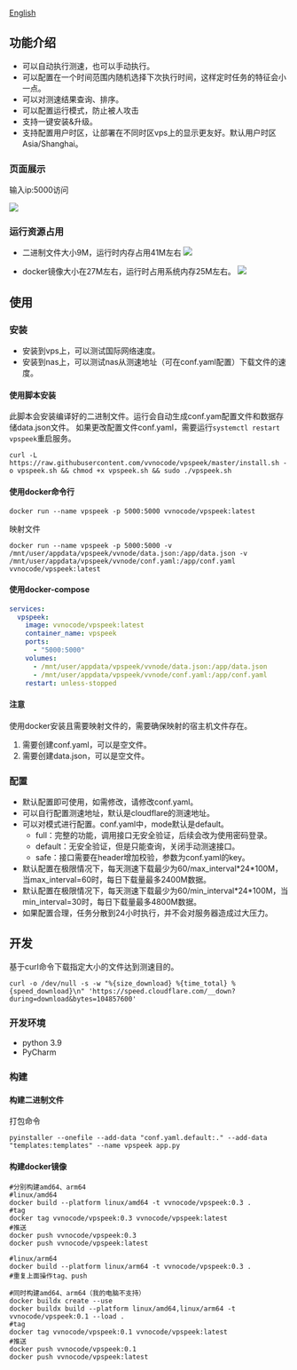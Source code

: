 [English](README.en.md)

## 功能介绍

- 可以自动执行测速，也可以手动执行。
- 可以配置在一个时间范围内随机选择下次执行时间，这样定时任务的特征会小一点。
- 可以对测速结果查询、排序。
- 可以配置运行模式，防止被人攻击
- 支持一键安装&升级。
- 支持配置用户时区，让部署在不同时区vps上的显示更友好。默认用户时区Asia/Shanghai。

### 页面展示

输入ip:5000访问

![](https://s1.locimg.com/2024/09/18/bdb8e17c0bcd7.png)

### 运行资源占用

- 二进制文件大小9M，运行时内存占用41M左右
  ![](https://s1.locimg.com/2024/09/18/ab84785aeb29f.png)

- docker镜像大小在27M左右，运行时占用系统内存25M左右。
  ![](https://s1.locimg.com/2024/09/16/b050a4d1e0127.png)

## 使用

### 安装

- 安装到vps上，可以测试国际网络速度。
- 安装到nas上，可以测试nas从测速地址（可在conf.yaml配置）下载文件的速度。

#### 使用脚本安装

此脚本会安装编译好的二进制文件。运行会自动生成conf.yam配置文件和数据存储data.json文件。
如果更改配置文件conf.yaml，需要运行`systemctl restart vpspeek`重启服务。

```shell
curl -L https://raw.githubusercontent.com/vvnocode/vpspeek/master/install.sh -o vpspeek.sh && chmod +x vpspeek.sh && sudo ./vpspeek.sh
```

#### 使用docker命令行

```shell
docker run --name vpspeek -p 5000:5000 vvnocode/vpspeek:latest
```

映射文件

```shell
docker run --name vpspeek -p 5000:5000 -v /mnt/user/appdata/vpspeek/vvnode/data.json:/app/data.json -v /mnt/user/appdata/vpspeek/vvnode/conf.yaml:/app/conf.yaml vvnocode/vpspeek:latest
```

#### 使用docker-compose

```yaml
services:
  vpspeek:
    image: vvnocode/vpspeek:latest
    container_name: vpspeek
    ports:
      - "5000:5000"
    volumes:
      - /mnt/user/appdata/vpspeek/vvnode/data.json:/app/data.json
      - /mnt/user/appdata/vpspeek/vvnode/conf.yaml:/app/conf.yaml
    restart: unless-stopped
```

#### 注意

使用docker安装且需要映射文件的，需要确保映射的宿主机文件存在。

1. 需要创建conf.yaml，可以是空文件。
2. 需要创建data.json，可以是空文件。

### 配置

- 默认配置即可使用，如需修改，请修改conf.yaml。
- 可以自行配置测速地址，默认是cloudflare的测速地址。
- 可以对模式进行配置。conf.yaml中，mode默认是default。
    - full：完整的功能，调用接口无安全验证，后续会改为使用密码登录。
    - default：无安全验证，但是只能查询，关闭手动测速接口。
    - safe：接口需要在header增加校验，参数为conf.yaml的key。
- 默认配置在极限情况下，每天测速下载最少为60/max_interval\*24\*100M，当max_interval=60时，每日下载量最多2400M数据。
- 默认配置在极限情况下，每天测速下载最少为60/min_interval\*24\*100M，当min_interval=30时，每日下载量最多4800M数据。
- 如果配置合理，任务分散到24小时执行，并不会对服务器造成过大压力。

## 开发

基于curl命令下载指定大小的文件达到测速目的。

```shell
curl -o /dev/null -s -w "%{size_download} %{time_total} %{speed_download}\n" 'https://speed.cloudflare.com/__down?during=download&bytes=104857600'
```

### 开发环境

- python 3.9
- PyCharm

### 构建

#### 构建二进制文件

打包命令

```shell
pyinstaller --onefile --add-data "conf.yaml.default:." --add-data "templates:templates" --name vpspeek app.py 
```

#### 构建docker镜像

```shell
#分别构建amd64、arm64
#linux/amd64
docker build --platform linux/amd64 -t vvnocode/vpspeek:0.3 .
#tag
docker tag vvnocode/vpspeek:0.3 vvnocode/vpspeek:latest
#推送
docker push vvnocode/vpspeek:0.3
docker push vvnocode/vpspeek:latest

#linux/arm64
docker build --platform linux/arm64 -t vvnocode/vpspeek:0.3 .
#重复上面操作tag、push

#同时构建amd64、arm64（我的电脑不支持）
docker buildx create --use
docker buildx build --platform linux/amd64,linux/arm64 -t vvnocode/vpspeek:0.1 --load .
#tag
docker tag vvnocode/vpspeek:0.1 vvnocode/vpspeek:latest
#推送
docker push vvnocode/vpspeek:0.1
docker push vvnocode/vpspeek:latest
```